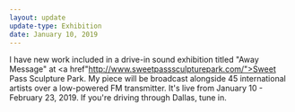 ```yaml
---
layout: update
update-type: Exhibition
date: January 10, 2019
---
```


I have new work included in a drive-in sound exhibition titled "Away Message" at <a href"http://www.sweetpasssculpturepark.com/">Sweet Pass Sculpture Park</a>. My piece will be broadcast alongside 45 international artists over a low-powered FM transmitter. It's live from January 10 - February 23, 2019. If you're driving through Dallas, tune in.
